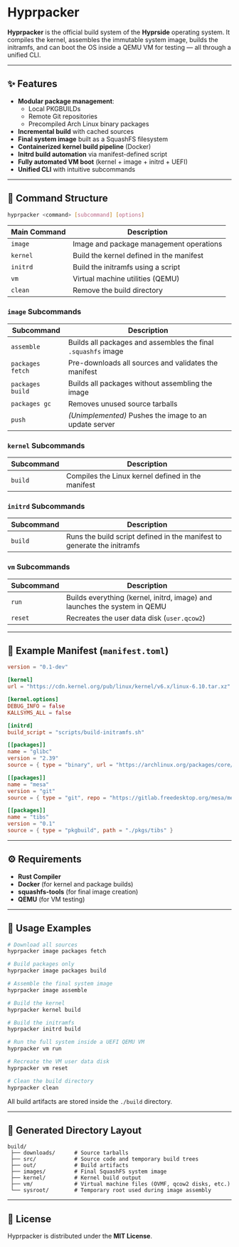 
# Hyprpacker

**Hyprpacker** is the official build system of the **Hyprside** operating system.
It compiles the kernel, assembles the immutable system image, builds the initramfs, and can boot the OS inside a QEMU VM for testing — all through a unified CLI.

---

## ✨ Features

- **Modular package management**:
  - Local PKGBUILDs
  - Remote Git repositories
  - Precompiled Arch Linux binary packages
- **Incremental build** with cached sources
- **Final system image** built as a SquashFS filesystem
- **Containerized kernel build pipeline** (Docker)
- **Initrd build automation** via manifest-defined script
- **Fully automated VM boot** (kernel + image + initrd + UEFI)
- **Unified CLI** with intuitive subcommands

---

## 🧭 Command Structure

```bash
hyprpacker <command> [subcommand] [options]
```

| Main Command | Description                              |
| ------------ | ---------------------------------------- |
| `image`      | Image and package management operations  |
| `kernel`     | Build the kernel defined in the manifest |
| `initrd`     | Build the initramfs using a script       |
| `vm`         | Virtual machine utilities (QEMU)         |
| `clean`      | Remove the build directory               |

### `image` Subcommands

| Subcommand       | Description                                                   |
| ---------------- | ------------------------------------------------------------- |
| `assemble`       | Builds all packages and assembles the final `.squashfs` image |
| `packages fetch` | Pre-downloads all sources and validates the manifest          |
| `packages build` | Builds all packages without assembling the image              |
| `packages gc`    | Removes unused source tarballs                                |
| `push`           | *(Unimplemented)* Pushes the image to an update server        |

### `kernel` Subcommands

| Subcommand | Description                                       |
| ---------- | ------------------------------------------------- |
| `build`    | Compiles the Linux kernel defined in the manifest |

### `initrd` Subcommands

| Subcommand | Description                                                             |
| ---------- | ----------------------------------------------------------------------- |
| `build`    | Runs the build script defined in the manifest to generate the initramfs |

### `vm` Subcommands

| Subcommand | Description                                                               |
| ---------- | ------------------------------------------------------------------------- |
| `run`      | Builds everything (kernel, initrd, image) and launches the system in QEMU |
| `reset`    | Recreates the user data disk (`user.qcow2`)                               |

---

## 🧾 Example Manifest (`manifest.toml`)

```toml
version = "0.1-dev"

[kernel]
url = "https://cdn.kernel.org/pub/linux/kernel/v6.x/linux-6.10.tar.xz"

[kernel.options]
DEBUG_INFO = false
KALLSYMS_ALL = false

[initrd]
build_script = "scripts/build-initramfs.sh"

[[packages]]
name = "glibc"
version = "2.39"
source = { type = "binary", url = "https://archlinux.org/packages/core/x86_64/glibc/download" }

[[packages]]
name = "mesa"
version = "git"
source = { type = "git", repo = "https://gitlab.freedesktop.org/mesa/mesa.git", rev = "main" }

[[packages]]
name = "tibs"
version = "0.1"
source = { type = "pkgbuild", path = "./pkgs/tibs" }
```

---

## ⚙️ Requirements

* **Rust Compiler**
* **Docker** (for kernel and package builds)
* **squashfs-tools** (for final image creation)
* **QEMU** (for VM testing)

---

## 🚀 Usage Examples

```bash
# Download all sources
hyprpacker image packages fetch

# Build packages only
hyprpacker image packages build

# Assemble the final system image
hyprpacker image assemble

# Build the kernel
hyprpacker kernel build

# Build the initramfs
hyprpacker initrd build

# Run the full system inside a UEFI QEMU VM
hyprpacker vm run

# Recreate the VM user data disk
hyprpacker vm reset

# Clean the build directory
hyprpacker clean
```

All build artifacts are stored inside the `./build` directory.

---

## 📁 Generated Directory Layout

```
build/
 ├── downloads/      # Source tarballs
 ├── src/            # Source code and temporary build trees
 ├── out/            # Build artifacts
 ├── images/         # Final SquashFS system image
 ├── kernel/         # Kernel build output
 ├── vm/             # Virtual machine files (OVMF, qcow2 disks, etc.)
 └── sysroot/        # Temporary root used during image assembly
```

---

## 📜 License

Hyprpacker is distributed under the **MIT License**.
